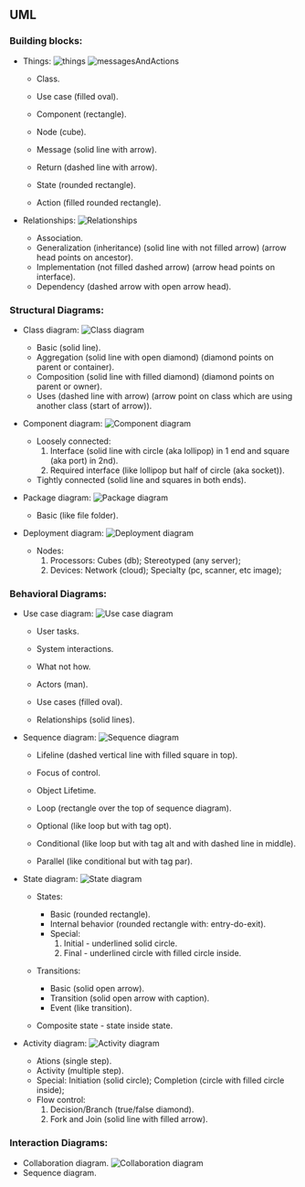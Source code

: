 UML
-

### Building blocks:

* Things:
![things](https://github.com/cn007b/my/blob/master/ed/r/uml/img/things.png)
![messagesAndActions](https://github.com/cn007b/my/blob/master/ed/r/uml/img/messagesAndActions.png)

  * Class.
  * Use case (filled oval).
  * Component (rectangle).
  * Node (cube).

  * Message (solid line with arrow).
  * Return (dashed line with arrow).

  * State (rounded rectangle).
  * Action (filled rounded rectangle).

* Relationships:
![Relationships](https://github.com/cn007b/my/blob/master/ed/r/uml/img/relationships.png)

  * Association.
  * Generalization (inheritance) (solid line with not filled arrow)
    (arrow head points on ancestor).
  * Implementation (not filled dashed arrow)
    (arrow head points on interface).
  * Dependency (dashed arrow with open arrow head).

### Structural Diagrams:

* Class diagram:
![Class diagram](https://github.com/cn007b/my/blob/master/ed/r/uml/img/diagram.class.png)

  * Basic (solid line).
  * Aggregation (solid line with open diamond)
    (diamond points on parent or container).
  * Composition (solid line with filled diamond)
    (diamond points on parent or owner).
  * Uses (dashed line with arrow)
    (arrow point on class which are using another class (start of arrow)).

* Component diagram:
![Component diagram](https://github.com/cn007b/my/blob/master/ed/r/uml/img/diagram.component.png)

  * Loosely connected:
    1. Interface
      (solid line with circle (aka lollipop) in 1 end and square (aka port) in 2nd).
    2. Required interface (like lollipop but half of circle (aka socket)).
  * Tightly connected (solid line and squares in both ends).

* Package diagram:
![Package diagram](https://github.com/cn007b/my/blob/master/ed/r/uml/img/diagram.package.png)

  * Basic (like file folder).

* Deployment diagram:
![Deployment diagram](https://github.com/cn007b/my/blob/master/ed/r/uml/img/diagram.deployment.png)

  * Nodes:
    1. Processors: Cubes (db); Stereotyped (any server);
    2. Devices: Network (cloud); Specialty (pc, scanner, etc image);

### Behavioral Diagrams:

* Use case diagram:
![Use case diagram](https://github.com/cn007b/my/blob/master/ed/r/uml/img/diagram.useCase.png)

  * User tasks.
  * System interactions.
  * What not how.

  * Actors (man).
  * Use cases (filled oval).
  * Relationships (solid lines).

* Sequence diagram:
![Sequence diagram](https://github.com/cn007b/my/blob/master/ed/r/uml/img/diagram.sequence.png)

  * Lifeline (dashed vertical line with filled square in top).
  * Focus of control.
  * Object Lifetime.

  * Loop (rectangle over the top of sequence diagram).
  * Optional (like loop but with tag opt).
  * Conditional
    (like loop but with tag alt and with dashed line in middle).
  * Parallel (like conditional but with tag par).

* State diagram:
![State diagram](https://github.com/cn007b/my/blob/master/ed/r/uml/img/diagram.state.png)

  * States:
    * Basic (rounded rectangle).
    * Internal behavior (rounded rectangle with: entry-do-exit).
    * Special:
      1. Initial - underlined solid circle.
      2. Final - underlined circle with filled circle inside.

  * Transitions:
    * Basic (solid open arrow).
    * Transition (solid open arrow with caption).
    * Event (like transition).

  * Composite state - state inside state.

* Activity diagram:
![Activity diagram](https://github.com/cn007b/my/blob/master/ed/r/uml/img/diagram.activity.png)

  * Ations (single step).
  * Activity (multiple step).
  * Special: Initiation (solid circle); Completion (circle with filled circle inside);
  * Flow control:
    1. Decision/Branch (true/false diamond).
    2. Fork and Join (solid line with filled arrow).

### Interaction Diagrams:

* Collaboration diagram.
![Collaboration diagram](https://github.com/cn007b/my/blob/master/ed/r/uml/img/diagram.collaboration.png)
* Sequence diagram.
